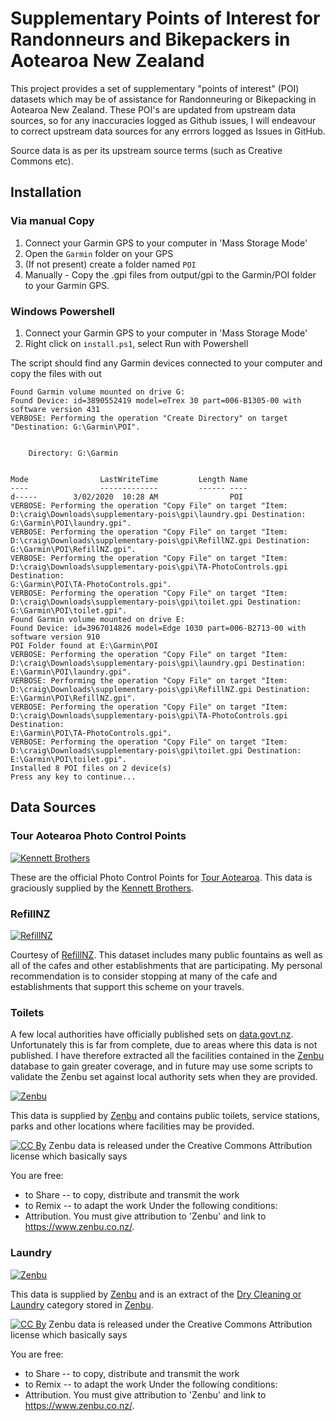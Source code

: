 # Supplementary Points of Interest for Randonneurs and Bikepackers in Aotearoa New Zealand

This project provides a set of supplementary "points of interest" (POI) datasets which may be of assistance for Randonneuring or Bikepacking in Aotearoa New Zealand.
These POI's are updated from upstream data sources, so for any inaccuracies logged as Github issues, I will endeavour to correct upstream data sources for any errrors logged as Issues in GitHub.

Source data is as per its upstream source terms (such as Creative Commons etc).

## Installation

### Via manual Copy

1. Connect your Garmin GPS to your computer in 'Mass Storage Mode'
2. Open the `Garmin` folder on your GPS
3. (If not present) create a folder named `POI`
4. Manually - Copy the .gpi files from output/gpi to the Garmin/POI folder to your Garmin GPS.

### Windows Powershell

1. Connect your Garmin GPS to your computer in 'Mass Storage Mode'
2. Right click on `install.ps1`, select Run with Powershell

The script should find any Garmin devices connected to your computer and copy the files with out

```
Found Garmin volume mounted on drive G:
Found Device: id=3890552419 model=eTrex 30 part=006-B1305-00 with software version 431
VERBOSE: Performing the operation "Create Directory" on target "Destination: G:\Garmin\POI".


    Directory: G:\Garmin


Mode                LastWriteTime         Length Name
----                -------------         ------ ----
d-----        3/02/2020  10:28 AM                POI
VERBOSE: Performing the operation "Copy File" on target "Item:
D:\craig\Downloads\supplementary-pois\gpi\laundry.gpi Destination: G:\Garmin\POI\laundry.gpi".
VERBOSE: Performing the operation "Copy File" on target "Item:
D:\craig\Downloads\supplementary-pois\gpi\RefillNZ.gpi Destination: G:\Garmin\POI\RefillNZ.gpi".
VERBOSE: Performing the operation "Copy File" on target "Item:
D:\craig\Downloads\supplementary-pois\gpi\TA-PhotoControls.gpi Destination:
G:\Garmin\POI\TA-PhotoControls.gpi".
VERBOSE: Performing the operation "Copy File" on target "Item:
D:\craig\Downloads\supplementary-pois\gpi\toilet.gpi Destination: G:\Garmin\POI\toilet.gpi".
Found Garmin volume mounted on drive E:
Found Device: id=3967014826 model=Edge 1030 part=006-B2713-00 with software version 910
POI Folder found at E:\Garmin\POI
VERBOSE: Performing the operation "Copy File" on target "Item:
D:\craig\Downloads\supplementary-pois\gpi\laundry.gpi Destination: E:\Garmin\POI\laundry.gpi".
VERBOSE: Performing the operation "Copy File" on target "Item:
D:\craig\Downloads\supplementary-pois\gpi\RefillNZ.gpi Destination: E:\Garmin\POI\RefillNZ.gpi".
VERBOSE: Performing the operation "Copy File" on target "Item:
D:\craig\Downloads\supplementary-pois\gpi\TA-PhotoControls.gpi Destination:
E:\Garmin\POI\TA-PhotoControls.gpi".
VERBOSE: Performing the operation "Copy File" on target "Item:
D:\craig\Downloads\supplementary-pois\gpi\toilet.gpi Destination: E:\Garmin\POI\toilet.gpi".
Installed 8 POI files on 2 device(s)
Press any key to continue...
```



## Data Sources

### Tour Aotearoa Photo Control Points

[![Kennett Brothers](https://www.kennett.co.nz/wp-content/themes/kennett/imgs/kennett-logo.png)](https://www.kennett.co.nz)

These are the official Photo Control Points for [Tour Aotearoa](http://www.touraotearoa.nz/p/home.html). This data is graciously supplied by the [Kennett Brothers](https://www.kennett.co.nz).

### RefillNZ

[![RefillNZ](https://refillnz.org.nz/wp-content/uploads/2019/02/logo_refil_S.png)](https://refillnz.org.nz/)

Courtesy of [RefillNZ](https://refillnz.org.nz/). This dataset includes many public fountains as well as all of the cafes and other establishments that are participating. My personal recommendation is to consider stopping at many of the cafe and establishments that support this scheme on your travels.

### Toilets

A few local authorities have officially published sets on [data.govt.nz](https://data.govt.nz). Unfortunately this is far from complete, due to areas where this data is not published. I have therefore extracted all the facilities contained in the [Zenbu](https://www.zenbu.co.nz) database to gain greater coverage, and in future may use some scripts to validate the Zenbu set against local authority sets when they are provided.

[![Zenbu](https://www.zenbu.co.nz/images/zenbu_logo3.gif)](https://www.zenbu.co.nz/)

This data is supplied by [Zenbu](https://www.zenbu.co.nz) and contains public toilets, service stations, parks and other locations where facilities may be provided.

[![CC By](https://www.zenbu.co.nz/images/CC-attribution.png)](https://creativecommons.org/licenses/by/3.0/)
Zenbu data is released under the Creative Commons Attribution license which basically says

You are free:
* to Share -- to copy, distribute and transmit the work
* to Remix -- to adapt the work
Under the following conditions:
* Attribution. You must give attribution to 'Zenbu' and link to https://www.zenbu.co.nz/.

### Laundry

[![Zenbu](https://www.zenbu.co.nz/images/zenbu_logo3.gif)](https://www.zenbu.co.nz/)

This data is supplied by [Zenbu](https://www.zenbu.co.nz) and is an extract of the [Dry Cleaning or Laundry](https://www.zenbu.co.nz/categories/24-drycleaningorlaundry) category stored in [Zenbu](https://www.zenbu.co.nz).

[![CC By](https://www.zenbu.co.nz/images/CC-attribution.png)](https://creativecommons.org/licenses/by/3.0/)
Zenbu data is released under the Creative Commons Attribution license which basically says

You are free:
* to Share -- to copy, distribute and transmit the work
* to Remix -- to adapt the work
Under the following conditions:
* Attribution. You must give attribution to 'Zenbu' and link to https://www.zenbu.co.nz/.

